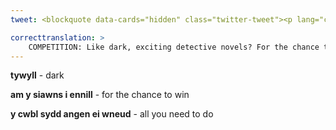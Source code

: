 ```yaml
---
tweet: <blockquote data-cards="hidden" class="twitter-tweet"><p lang="cy" dir="ltr">CYSTADLEUAETH Hoff o nofelau ditectif cyffrous, tywyll? Am y siawns i ennill copi WEDI EI ARWYDDO o &#39;Ar Lwybr Dial&#39;, y cwbl sydd angen ei wneud y ail-drydaru y neges yma! Ewch ati nawr - yr ennillydd i&#39;w ddewis diwedd wythnos nesa! <a href="https://twitter.com/hashtag/yagym?src=hash&amp;ref_src=twsrc%5Etfw">#yagym</a> <a href="https://t.co/ZQbYVyEps1">pic.twitter.com/ZQbYVyEps1</a></p>&mdash; Ar Lwybr Dial (@trywyddllofrudd) <a href="https://twitter.com/trywyddllofrudd/status/1296168734579740675?ref_src=twsrc%5Etfw">August 19, 2020</a></blockquote> <script async src="https://platform.twitter.com/widgets.js" charset="utf-8"></script>

correcttranslation: >
    COMPETITION: Like dark, exciting detective novels? For the chance to win a signed copy of 'Ar Lwybr Dial', all you have to do is retweet this message! Go for it now - the winner will be chosen end of next week.
---
```


**tywyll** - dark

**am y siawns i ennill** - for the chance to win

**y cwbl sydd angen ei wneud** - all you need to do



